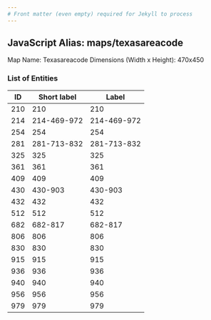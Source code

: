 ```yaml
---
# Front matter (even empty) required for Jekyll to process
---
```


## JavaScript Alias: maps/texasareacode

Map Name: Texasareacode
Dimensions (Width x Height): 470x450





### List of Entities

ID | Short label | Label
---|---|---|
210|210|210
214|214-469-972|214-469-972
254|254|254
281|281-713-832|281-713-832
325|325|325
361|361|361
409|409|409
430|430-903|430-903
432|432|432
512|512|512
682|682-817|682-817
806|806|806
830|830|830
915|915|915
936|936|936
940|940|940
956|956|956
979|979|979

